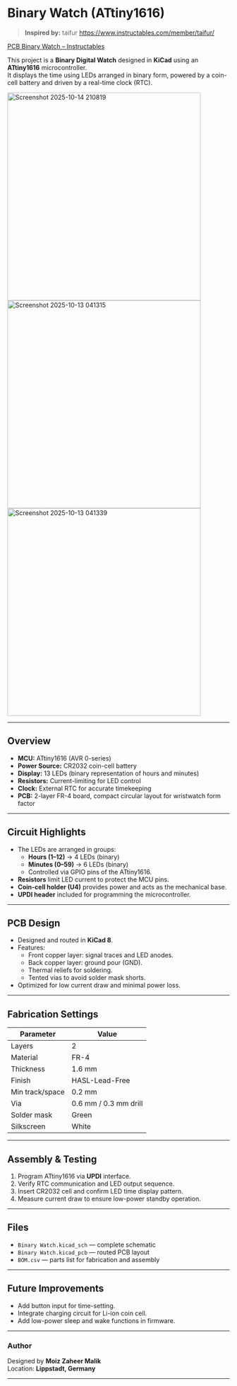 # Binary Watch (ATtiny1616)

> **Inspired by:** taifur https://www.instructables.com/member/taifur/

 [PCB Binary Watch – Instructables](https://www.instructables.com/PCB-Binary-Watch/)

This project is a **Binary Digital Watch** designed in **KiCad** using an **ATtiny1616** microcontroller.  
It displays the time using LEDs arranged in binary form, powered by a coin-cell battery and driven by a real-time clock (RTC).



<img width="438" height="470" alt="Screenshot 2025-10-14 210819" src="https://github.com/user-attachments/assets/a9c9edce-4c22-4671-a846-9b85bcb7d073" />

<img width="438" height="470" alt="Screenshot 2025-10-13 041315" src="https://github.com/user-attachments/assets/def53c58-b1f2-48ce-8356-3de8b79c05c4" />

<img width="438" height="470" alt="Screenshot 2025-10-13 041339" src="https://github.com/user-attachments/assets/6e69358f-7ccd-45c3-9abf-1135f80cbc59" />

---

##  Overview
- **MCU:** ATtiny1616 (AVR 0-series)
- **Power Source:** CR2032 coin-cell battery
- **Display:** 13 LEDs (binary representation of hours and minutes)
- **Resistors:** Current-limiting for LED control
- **Clock:** External RTC for accurate timekeeping
- **PCB:** 2-layer FR-4 board, compact circular layout for wristwatch form factor

---

##  Circuit Highlights
- The LEDs are arranged in groups:
  - **Hours (1–12)** → 4 LEDs (binary)
  - **Minutes (0–59)** → 6 LEDs (binary)
  - Controlled via GPIO pins of the ATtiny1616.
- **Resistors** limit LED current to protect the MCU pins.
- **Coin-cell holder (U4)** provides power and acts as the mechanical base.
- **UPDI header** included for programming the microcontroller.

---

##  PCB Design
- Designed and routed in **KiCad 8**.
- Features:
  - Front copper layer: signal traces and LED anodes.
  - Back copper layer: ground pour (GND).
  - Thermal reliefs for soldering.
  - Tented vias to avoid solder mask shorts.
- Optimized for low current draw and minimal power loss.

---

##  Fabrication Settings
| Parameter | Value |
|------------|--------|
| Layers | 2 |
| Material | FR-4 |
| Thickness | 1.6 mm |
| Finish | HASL-Lead-Free |
| Min track/space | 0.2 mm |
| Via | 0.6 mm / 0.3 mm drill |
| Solder mask | Green |
| Silkscreen | White |

---

##  Assembly & Testing
1. Program ATtiny1616 via **UPDI** interface.
2. Verify RTC communication and LED output sequence.
3. Insert CR2032 cell and confirm LED time display pattern.
4. Measure current draw to ensure low-power standby operation.

---

##  Files
- `Binary Watch.kicad_sch` — complete schematic  
- `Binary Watch.kicad_pcb` — routed PCB layout  
- `BOM.csv` — parts list for fabrication and assembly  

---

##  Future Improvements
- Add button input for time-setting.
- Integrate charging circuit for Li-ion coin cell.
- Add low-power sleep and wake functions in firmware.

---

### Author
Designed by **Moiz Zaheer Malik**  
Location: **Lippstadt, Germany**

---

